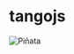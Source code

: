 # tangojs

![Piñata](https://user-images.githubusercontent.com/19430799/213939766-98e4bfb3-e0bb-47df-b2a1-7ae5da978cbd.svg)
